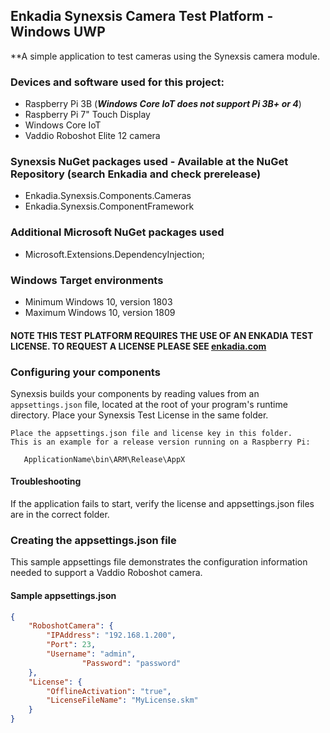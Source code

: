 ## Enkadia Synexsis Camera Test Platform - Windows UWP
**A simple application to test cameras using the Synexsis camera module.

### Devices and software used for this project:
  * Raspberry Pi 3B (*__Windows Core IoT does not support Pi 3B+ or 4__*)
  * Raspberry Pi 7" Touch Display
  * Windows Core IoT
  * Vaddio Roboshot Elite 12 camera
  
### Synexsis NuGet packages used - Available at the NuGet Repository (search Enkadia and check prerelease)
  * Enkadia.Synexsis.Components.Cameras
  * Enkadia.Synexsis.ComponentFramework
  
### Additional Microsoft NuGet packages used
  * Microsoft.Extensions.DependencyInjection;
  
### Windows Target environments
   * Minimum Windows 10, version 1803
   * Maximum Windows 10, version 1809
   
#### NOTE THIS TEST PLATFORM REQUIRES THE USE OF AN ENKADIA TEST LICENSE. TO REQUEST A LICENSE PLEASE SEE [enkadia.com](https://www.enkadia.com)

### Configuring your components
Synexsis builds your components by reading values from an `appsettings.json` file, located at the root of your program's runtime directory. Place your Synexsis Test License in the same folder.

```text
Place the appsettings.json file and license key in this folder.
This is an example for a release version running on a Raspberry Pi:

   ApplicationName\bin\ARM\Release\AppX

```
#### Troubleshooting
If the application fails to start, verify the license and appsettings.json files are in the correct folder.

### Creating the appsettings.json file
This sample appsettings file demonstrates the configuration information needed to support a Vaddio Roboshot camera.

#### Sample appsettings.json
```json
{
    "RoboshotCamera": {
		"IPAddress": "192.168.1.200",
		"Port": 23,
		"Username": "admin",
                "Password": "password"
	},
	"License": {
		"OfflineActivation": "true",
		"LicenseFileName": "MyLicense.skm"
	}
}
```
